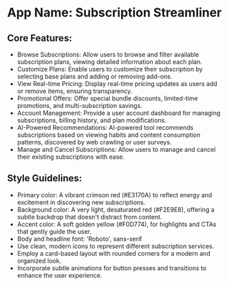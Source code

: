 # **App Name**: Subscription Streamliner

## Core Features:

- Browse Subscriptions: Allow users to browse and filter available subscription plans, viewing detailed information about each plan.
- Customize Plans: Enable users to customize their subscription by selecting base plans and adding or removing add-ons.
- View Real-time Pricing: Display real-time pricing updates as users add or remove items, ensuring transparency.
- Promotional Offers: Offer special bundle discounts, limited-time promotions, and multi-subscription savings.
- Account Management: Provide a user account dashboard for managing subscriptions, billing history, and plan modifications.
- AI-Powered Recommendations: AI-powered tool recommends subscriptions based on viewing habits and content consumption patterns, discovered by web crawling or user surveys.
- Manage and Cancel Subscriptions: Allow users to manage and cancel their existing subscriptions with ease.

## Style Guidelines:

- Primary color: A vibrant crimson red (#E3170A) to reflect energy and excitement in discovering new subscriptions.
- Background color: A very light, desaturated red (#F2E9E8), offering a subtle backdrop that doesn't distract from content.
- Accent color: A soft golden yellow (#F0D774), for highlights and CTAs that gently guide the user.
- Body and headline font: 'Roboto', sans-serif
- Use clean, modern icons to represent different subscription services.
- Employ a card-based layout with rounded corners for a modern and organized look.
- Incorporate subtle animations for button presses and transitions to enhance the user experience.